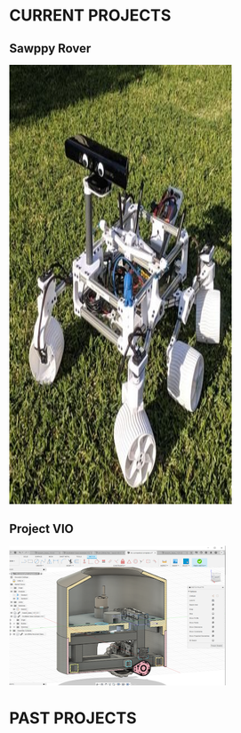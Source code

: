 # CURRENT PROJECTS

## Sawppy Rover 
<img src="docs/assets/images/projects/sawppy_robot.jpg" width="400" height="790" alt="Sawppy Rover Image">

## Project VIO 
<img src="docs/assets/images/projects/vio_bot.png" alt="VIO Bot Image">


# PAST PROJECTS



